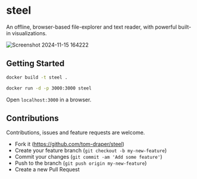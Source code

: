 # steel

An offline, browser-based file-explorer and text reader, with powerful built-in visualizations.

![Screenshot 2024-11-15 164222](https://github.com/user-attachments/assets/335d74d1-f155-40dc-8b23-8c6df3150980)

## Getting Started

```bash
docker build -t steel .
```
```bash
docker run -d -p 3000:3000 steel
```

Open `localhost:3000` in a browser.

<!-- ![Screenshot 2025-01-09 161512](https://github.com/user-attachments/assets/878feb15-880f-4688-9096-bb82cad683bb) -->

## Contributions

Contributions, issues and feature requests are welcome.

- Fork it (https://github.com/tom-draper/steel)
- Create your feature branch (`git checkout -b my-new-feature`)
- Commit your changes (`git commit -am 'Add some feature'`)
- Push to the branch (`git push origin my-new-feature`)
- Create a new Pull Request
